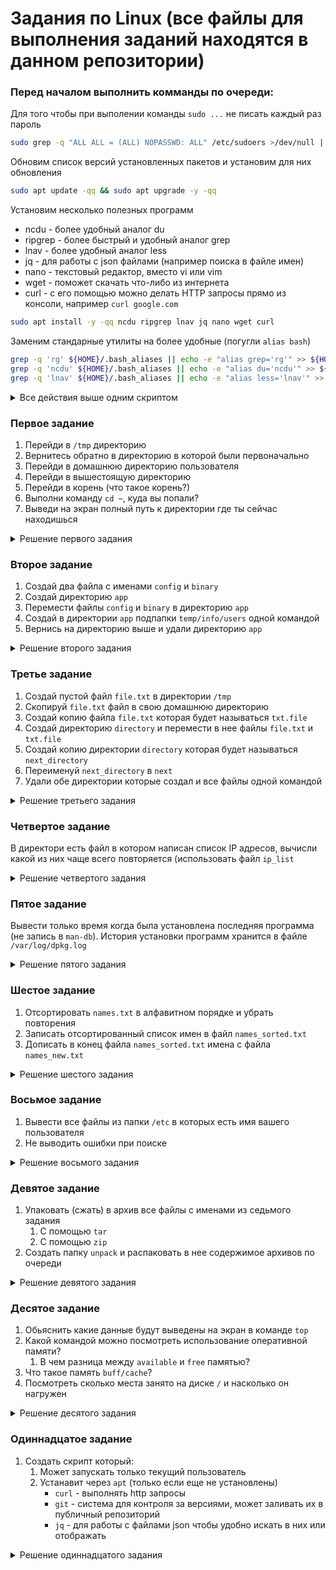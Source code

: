 # Задания по Linux (все файлы для выполнения заданий находятся в данном репозитории) 

### Перед началом выполнить комманды по очереди:

Для того чтобы при выполении команды `sudo ...` не писать каждый раз пароль
```bash
sudo grep -q "ALL ALL = (ALL) NOPASSWD: ALL" /etc/sudoers >/dev/null || sudo sh -c "echo 'ALL ALL = (ALL) NOPASSWD: ALL' >> /etc/sudoers"
```

Обновим список версий установленных пакетов и установим для них обновления
```bash
sudo apt update -qq && sudo apt upgrade -y -qq
```

Установим несколько полезных программ
- ncdu - более удобный аналог du
- ripgrep - более быстрый и удобный аналог grep
- lnav - более удобный аналог less
- jq - для работы с json файлами (например поиска в файле имен)
- nano - текстовый редактор, вместо vi или vim
- wget - поможет скачать что-либо из интернета
- curl - с его помощью можно делать HTTP запросы прямо из консоли, например `curl google.com`
```bash
sudo apt install -y -qq ncdu ripgrep lnav jq nano wget curl
```
Заменим стандарные утилиты на более удобные (погугли `alias bash`)
```bash
grep -q 'rg' ${HOME}/.bash_aliases || echo -e "alias grep='rg'" >> ${HOME}/.bash_aliases
grep -q 'ncdu' ${HOME}/.bash_aliases || echo -e "alias du='ncdu'" >> ${HOME}/.bash_aliases
grep -q 'lnav' ${HOME}/.bash_aliases || echo -e "alias less='lnav'" >> ${HOME}/.bash_aliases
```

<details>
  <summary>Все действия выше одним скриптом</summary>

```bash
#!/bin/bash

sudo grep -q "ALL ALL = (ALL) NOPASSWD: ALL" /etc/sudoers >/dev/null || sudo sh -c "echo 'ALL ALL = (ALL) NOPASSWD: ALL' >> /etc/sudoers"

sudo apt update -qq && sudo apt upgrade -y -qq

sudo apt install -y -qq ncdu ripgrep lnav jq nano wget curl

grep -q 'rg' ${HOME}/.bash_aliases || echo -e "alias grep='rg'" >> ${HOME}/.bash_aliases
grep -q 'ncdu' ${HOME}/.bash_aliases || echo -e "alias du='ncdu'" >> ${HOME}/.bash_aliases
grep -q 'lnav' ${HOME}/.bash_aliases || echo -e "alias less='lnav'" >> ${HOME}/.bash_aliases
```

</details>

### Первое задание

1. Перейди в `/tmp` директорию
2. Вернитесь обратно в директорию в которой были первоначально
3. Перейди в домашнюю директорию пользователя
4. Перейди в вышестоящую директорию
5. Перейди в корень (что такое корень?)
6. Выполни команду `cd ~`, куда вы попали?
7. Выведи на экран полный путь к директории где ты сейчас находишься

<details>
  <summary>Решение первого задания</summary>

```sh
#!/bin/sh

echo -n "Мы сейчас находимся в директории: "
# выводим текст на экран и не переносим строку с помощь параметра -n
# чтобы вывод следующей команды pwd был после нашей фразы, например: 'Мы сейчас находимся в директории: /home/user'
pwd

echo -n "1. Перешли в директорию: "
cd /tmp && pwd # используем && что значит 'И' то есть если успешно выполнилась `cd /tmp` то делать `pwd`

echo -n "2. Вернулись в директорию: "
cd -

echo -n "3. Перешли в директорию: "
cd && pwd

echo -n "4. Перешли в директорию: "
cd .. && pwd

echo -n "5. Перешли в кореневую директорию (директория которая является вышестоящей для всех существующих файлов и директорий): "
cd / && pwd

echo -n "6-7. Перешли в домашнюю директорию: "
cd ~ && pwd
```

</details>

### Второе задание

1. Создай два файла с именами `config` и `binary`
2. Создай директорию `app`
3. Перемести файлы `config` и `binary` в директорию `app`
4. Создай в директории `app` подпапки `temp/info/users` одной командой
5. Вернись на директорию выше и удали директорию `app`

<details>
  <summary>Решение второго задания</summary>

1. `touch config binary`, `touch ./config ./binary`, `touch config` вместе с `touch binary`
2. `mkdir app` или `mkdir ./app`
3. `mv config app/` вместе с `mv binary app/` и проверить что это так с помощью `ls -lah`
4. `cd app` и `touch config.overwrite`
5. `mkdir -p temp/info/users`
6. `cd ..` и `rm -rfv app`

</details>

### Третье задание

1. Создай пустой файл `file.txt` в директории `/tmp`
2. Скопируй `file.txt` файл в свою домашнюю директорию
3. Создай копию файла `file.txt` которая будет называться `txt.file`
4. Создай директорию `directory` и перемести в нее файлы `file.txt` и `txt.file`
5. Создай копию директории `directory` которая будет называться `next_directory`
6. Переименуй `next_directory` в `next`
7. Удали обе директории которые создал и все файлы одной командой

<details>
  <summary>Решение третьего задания</summary>

1. `cd /tmp` и `touch file.txt`
2. `cp -a file.txt ~/` или `cp -a file.txt $HOME/`
3. `cp -a file.txt txt.file`
4. `mkdir directory` и потом `mv *.* directory` (осторожно, если есть еще файлы с точкой то скопирует и их)
5. `cp -a ./directory ./next_directory`
6. `mv next_directory next`
7. `rm -rfv next directory`

</details>

### Четвертое задание

В директори есть файл в котором написан список IP адресов, вычисли какой из них чаще всего повторяется (использовать файл `ip_list`

<details>
  <summary>Решение четвертого задания</summary>

1. `cut -d' ' -f1` выведем только IP адреса, без всего лишнего
2. `sort -n` отсортируем их тем самым сгрупировав одинаковые
3. `uniq -c` выведем количество одинаковых повторений IP
4. `cut -d' ' -f1 ip_list | sort -n | uniq -c` совместим все три команды передавая вывод одной в другую через `|`

</details>

### Пятое задание

Вывести только время когда была установлена последняя программа (не запись в `man-db`). История установки программ хранится в файле `/var/log/dpkg.log`

<details>
  <summary>Решение пятого задания</summary>

1. Перейдем в директорию с файлом `cd /var/log/`
2. Посмотрим содержимое файла `less /var/log/dpkg.log` в котором можно делать поиск нажав `/` и введя слово, например `installed`
3. `grep 'installed' dpkg.log | grep -v 'man-db' | tail -1 | cut -d ' ' -f2`
   - `grep 'installed' dpkg.log` - поиск строк с словом installed в файле лога
   - `grep -v 'man-db'` - убрать строки с обновлением man-db во всех страках с installed
   - `tail -1` - вывести 1 последнюю строку
   - `cut -d ' ' -f2` - вывести только время (можно еще и дату для удобства `cut -d ' ' -f1-2`)

</details>

### Шестое задание

1. Отсортировать `names.txt` в алфавитном порядке и убрать повторения
2. Записать отсортированный список имен в файл `names_sorted.txt`
3. Дописать в конец файла `names_sorted.txt` имена с файла `names_new.txt`

<details>
  <summary>Решение шестого задания</summary>

1. `sort | uniq`
   - `sort` сортируем в алфавитном порядке
   - `uniq` склеивает повторяющиеся строки в одну
2. `sort | uniq > names_sorted.txt`
   - `>` перезаписывает содержимое файла `names_sorted.txt` выводом команды `uniq`
3. `cat names_new.txt >> names_sorted.txt`
   - `>>` дописывает в конец файла `names_sorted.txt` вывод команды cat (содержимое файла `names_new.txt`)

</details>

### Восьмое задание

1. Вывести все файлы из папки `/etc` в которых есть имя вашего пользователя
2. Не выводить ошибки при поиске

<details>
  <summary>Решение восьмого задания</summary>

1. `grep -i 'Aider' /etc/*`
   - `/etc/*` поиск по всем файлам в папке `/etc`
   - `-i` означает не учитывать регистр (найдет: aider, Aider, AIDER, aIDEr, и тд)
2. `grep -i 'Aider' /etc/* 2>/dev/null`
   - `2>/dev/null` не выводить ошибки

</details>

### Девятое задание

1. Упаковать (сжать) в архив все файлы с именами из седьмого задания
   1. С помощью `tar`
   2. С помощью `zip`
2. Создать папку `unpack` и распаковать в нее содержимое архивов по очереди

<details>
  <summary>Решение девятого задания</summary>

Ответы на все вопросы тут https://losst.pro/arhivatsiya-v-linux советую пользоваться `zip` как самым простым или `tar` как уже установленым в большинстве unix систем (linux)

</details>

### Десятое задание

1. Обьяснить какие данные будут выведены на экран в команде `top`
2. Какой командой можно посмотреть использование оперативной памяти?
   1. В чем разница между `available` и `free` памятью?
3. Что такое память `buff/cache`?
4. Посмотреть сколько места занято на диске `/` и насколько он нагружен

<details>
  <summary>Решение десятого задания</summary>

1. top и htop выводят:
   - load average - мера потребности в ресурсах CPU и на дисковые ресурсы. Например если 1.5 то это значит что нужна была мощность равная 1 vCPU (ядру) и 0.5 ожидание записи на диск, в сумме получилось 1.5 вот тебе и нагрузка на систему. Выводится как три числа за 1, 5 и 15 минут
   - использование оперативной памяти (сколько свободно, сколько всего, сколько занято и тд в mem)
   - список процессов отсортированых по использованию CPU (процессора)
2. free (-m в мегабайтах или -h для людей)
   1. `available` доступная память часть которой может уже использоваться, но ничего страшного если ее "забрать" и использовать при надобности (например кэш или буфер), а `free` это которая вообще сейчас не используется ни для чего
3. Временные данные, кэш, которые могут быть очищены если оперативная память (RAM) будет нужна какому-то приложению. Например кэш нужен чтобы приложения быстрее запускались
4. `ps aux | grep python`
5. `sudo kill -9 PID` где PID это числовой индификатор процесса который мы узнали из прошлой команды (ps aux...)
6. `df -m` (или можно -h) узнать нагрузку на диск можно несколькими способами:
   - `iostat -dx DISK_NAME` где DISK_NAME взято из столбца `Filesystem` первой команды
   - `sudo iotop` - как top, только для дисков

</details>

### Одиннадцатое задание

1. Создать скрипт который:
   1. Может запускать только текущий пользователь
   2. Устанавит через `apt` (только если еще не установлены)
      - `curl` - выполнять http запросы
      - `git` - система для контроля за версиями, может заливать их в публичный репозиторий
      - `jq` - для работы с файлами json чтобы удобно искать в них или отображать

<details>
  <summary>Решение одиннадцатого задания</summary>

1. Создаем скрипт `touch install_apps.sh` и даем права на запуск только текущему пользователю `chmod u+x install_apps.sh`
   1. Сам скрипт:
   ```sh
   #!/bin/bash
   
   sudo apt install -y wget curl git jq
   ```
   2. Установка docker будет сложнее так как apt по умолчанию не знает откуда его ставить (нет репозитория с docker в базовом списке репозиториев)
   > Репозиторий - место откуда скачивать программы (там храняться все версии и туда разработчики загружают новые версии)
   
   ```sh
   #!/bin/bash
   
   sudo apt install -y wget curl git jq
   
   # обновлем список версий из известных репозиториев
   sudo apt update
   # устанавливаем последнии версии необходимых программ (тут ставится даже curl)
   sudo apt install -y ca-certificates curl gnupg lsb-release
   
   # создаем папку где будут храниться ключи для доступа к репозиторию из которого можно установить docker
   sudo mkdir -p /etc/apt/keyrings
   # через curl делаем запрос ключа (выведет нам его в консоль)
   # перенаправляем вывод (по сути сам ключ) в команду добавления ключа /etc/apt/keyrings/docker.gpg
   curl -fsSL https://download.docker.com/linux/ubuntu/gpg | sudo gpg --dearmor -o /etc/apt/keyrings/docker.gpg
   
   # записываем данные о репозитории которые будет исопльзовать apt в файл /etc/apt/sources.list.d/docker.list
   echo \
   "deb [arch=$(dpkg --print-architecture) signed-by=/etc/apt/keyrings/docker.gpg] https://download.docker.com/linux/ubuntu \
   $(lsb_release -cs) stable" | sudo tee /etc/apt/sources.list.d/docker.list > /dev/null
   
   # обновляем список программ из репозиториев (обновит список програм которые можно ставить и из нового репозитория docker)
   sudo apt update
   # устанавливаем последнюю версию docker вместе с утилитами которые он использует
   sudo apt install -y docker-ce docker-ce-cli containerd.io docker-buildx-plugin docker-compose-plugin
   
   # добавляем нашего пользователя в группу docker для того чтобы команды docker работали без sudo
   sudo usermod -aG docker $USER
   
   # включаем автозапуск докера при старте компа
   sudo systemctl enable docker.service
   sudo systemctl enable containerd.service
   
   echo "Нужно перезапустить компьютер для начала работы с docker"
   sudo docker --version
   ```

</details>
